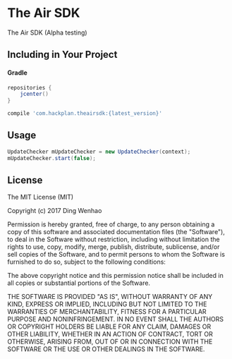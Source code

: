 # The Air SDK
The Air SDK (Alpha testing)

## Including in Your Project

#### Gradle

```groovy
repositories {
    jcenter()
}
```

```groovy
compile 'com.hackplan.theairsdk:{latest_version}'
```

## Usage

```java
UpdateChecker mUpdateChecker = new UpdateChecker(context);
mUpdateChecker.start(false);
```


## License

The MIT License (MIT)

Copyright (c) 2017 Ding Wenhao

Permission is hereby granted, free of charge, to any person obtaining a copy of
this software and associated documentation files (the "Software"), to deal in
the Software without restriction, including without limitation the rights to
use, copy, modify, merge, publish, distribute, sublicense, and/or sell copies of
the Software, and to permit persons to whom the Software is furnished to do so,
subject to the following conditions:

The above copyright notice and this permission notice shall be included in all
copies or substantial portions of the Software.

THE SOFTWARE IS PROVIDED "AS IS", WITHOUT WARRANTY OF ANY KIND, EXPRESS OR
IMPLIED, INCLUDING BUT NOT LIMITED TO THE WARRANTIES OF MERCHANTABILITY, FITNESS
FOR A PARTICULAR PURPOSE AND NONINFRINGEMENT. IN NO EVENT SHALL THE AUTHORS OR
COPYRIGHT HOLDERS BE LIABLE FOR ANY CLAIM, DAMAGES OR OTHER LIABILITY, WHETHER
IN AN ACTION OF CONTRACT, TORT OR OTHERWISE, ARISING FROM, OUT OF OR IN
CONNECTION WITH THE SOFTWARE OR THE USE OR OTHER DEALINGS IN THE SOFTWARE.
